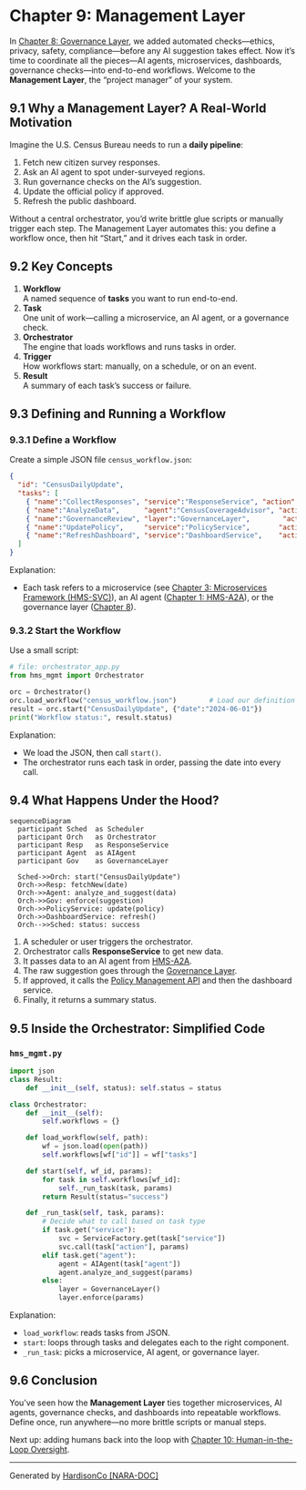 # Chapter 9: Management Layer

In [Chapter 8: Governance Layer](08_governance_layer_.md), we added automated checks—ethics, privacy, safety, compliance—before any AI suggestion takes effect. Now it’s time to coordinate all the pieces—AI agents, microservices, dashboards, governance checks—into end-to-end workflows. Welcome to the **Management Layer**, the “project manager” of your system.

## 9.1 Why a Management Layer? A Real-World Motivation

Imagine the U.S. Census Bureau needs to run a **daily pipeline**:
1. Fetch new citizen survey responses.
2. Ask an AI agent to spot under-surveyed regions.
3. Run governance checks on the AI’s suggestion.
4. Update the official policy if approved.
5. Refresh the public dashboard.

Without a central orchestrator, you’d write brittle glue scripts or manually trigger each step. The Management Layer automates this: you define a workflow once, then hit “Start,” and it drives each task in order.

## 9.2 Key Concepts

1. **Workflow**  
   A named sequence of **tasks** you want to run end-to-end.  
2. **Task**  
   One unit of work—calling a microservice, an AI agent, or a governance check.  
3. **Orchestrator**  
   The engine that loads workflows and runs tasks in order.  
4. **Trigger**  
   How workflows start: manually, on a schedule, or on an event.  
5. **Result**  
   A summary of each task’s success or failure.

## 9.3 Defining and Running a Workflow

### 9.3.1 Define a Workflow

Create a simple JSON file `census_workflow.json`:

```json
{
  "id": "CensusDailyUpdate",
  "tasks": [
    { "name":"CollectResponses", "service":"ResponseService", "action":"fetchNew" },
    { "name":"AnalyzeData",      "agent":"CensusCoverageAdvisor", "action":"analyze_and_suggest" },
    { "name":"GovernanceReview", "layer":"GovernanceLayer",        "action":"enforce" },
    { "name":"UpdatePolicy",     "service":"PolicyService",       "action":"update" },
    { "name":"RefreshDashboard", "service":"DashboardService",    "action":"refresh" }
  ]
}
```

Explanation:  
- Each task refers to a microservice (see [Chapter 3: Microservices Framework (HMS-SVC)](03_microservices_framework__hms_svc__.md)), an AI agent ([Chapter 1: HMS-A2A](01_ai_agents_module__hms_a2a__.md)), or the governance layer ([Chapter 8](08_governance_layer_.md)).

### 9.3.2 Start the Workflow

Use a small script:

```python
# file: orchestrator_app.py
from hms_mgmt import Orchestrator

orc = Orchestrator()
orc.load_workflow("census_workflow.json")        # Load our definition
result = orc.start("CensusDailyUpdate", {"date":"2024-06-01"})
print("Workflow status:", result.status)
```

Explanation:  
- We load the JSON, then call `start()`.  
- The orchestrator runs each task in order, passing the date into every call.

## 9.4 What Happens Under the Hood?

```mermaid
sequenceDiagram
  participant Sched  as Scheduler
  participant Orch   as Orchestrator
  participant Resp   as ResponseService
  participant Agent  as AIAgent
  participant Gov    as GovernanceLayer

  Sched->>Orch: start("CensusDailyUpdate")
  Orch->>Resp: fetchNew(date)
  Orch->>Agent: analyze_and_suggest(data)
  Orch->>Gov: enforce(suggestion)
  Orch->>PolicyService: update(policy)
  Orch->>DashboardService: refresh()
  Orch-->>Sched: status: success
```

1. A scheduler or user triggers the orchestrator.  
2. Orchestrator calls **ResponseService** to get new data.  
3. It passes data to an AI agent from [HMS-A2A](01_ai_agents_module__hms_a2a__.md).  
4. The raw suggestion goes through the [Governance Layer](08_governance_layer_.md).  
5. If approved, it calls the [Policy Management API](04_policy_management_api__hms_api___hms_mkt__.md) and then the dashboard service.  
6. Finally, it returns a summary status.

## 9.5 Inside the Orchestrator: Simplified Code

### `hms_mgmt.py`

```python
import json
class Result:
    def __init__(self, status): self.status = status

class Orchestrator:
    def __init__(self):
        self.workflows = {}

    def load_workflow(self, path):
        wf = json.load(open(path))
        self.workflows[wf["id"]] = wf["tasks"]

    def start(self, wf_id, params):
        for task in self.workflows[wf_id]:
            self._run_task(task, params)
        return Result(status="success")

    def _run_task(self, task, params):
        # Decide what to call based on task type
        if task.get("service"):
            svc = ServiceFactory.get(task["service"])
            svc.call(task["action"], params)
        elif task.get("agent"):
            agent = AIAgent(task["agent"])
            agent.analyze_and_suggest(params)
        else:
            layer = GovernanceLayer()
            layer.enforce(params)
```

Explanation:  
- `load_workflow`: reads tasks from JSON.  
- `start`: loops through tasks and delegates each to the right component.  
- `_run_task`: picks a microservice, AI agent, or governance layer.

## 9.6 Conclusion

You’ve seen how the **Management Layer** ties together microservices, AI agents, governance checks, and dashboards into repeatable workflows. Define once, run anywhere—no more brittle scripts or manual steps.  

Next up: adding humans back into the loop with [Chapter 10: Human-in-the-Loop Oversight](10_human_in_the_loop_oversight_.md).

---

Generated by [HardisonCo [NARA-DOC]](https://github.com/The-Pocket/Tutorial-Codebase-Knowledge)